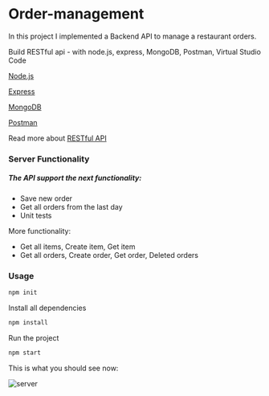 
# Order-management
In this project I implemented a Backend API to manage a restaurant orders.

Build RESTful api - with node.js, express, MongoDB, Postman, Virtual Studio Code

[Node.js](https://docs.npmjs.com/downloading-and-installing-node-js-and-npm)

[Express](https://expressjs.com/en/starter/hello-world.html)

[MongoDB](https://www.mongodb.com/)

[Postman](https://www.postman.com/)

Read more about [RESTful API](https://searchapparchitecture.techtarget.com/definition/RESTful-API)
  


### Server Functionality
##### The API support the next functionality:
- Save new order
- Get all orders from the last day
- Unit tests

More functionality:
- Get all items, Create item, Get item
- Get all orders, Create order, Get order, Deleted orders


### Usage

```sh
npm init
```

Install all dependencies
```sh
npm install
```

Run the project
```sh
npm start
```

This is what you should see now:

![server](https://user-images.githubusercontent.com/44768171/136670657-04425381-d26c-4287-b0ba-1bdc85eedac9.jpeg)
